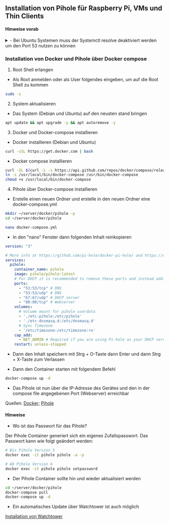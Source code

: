 ## Installation von Pihole für Raspberry Pi, VMs und Thin Clients

#### Hinweise vorab
<details>
  <summary>- Bei Ubuntu Systemen muss der Systemctl resolve deaktiviert werden um den Port 53 nutzen zu können</summary>

1. Root Shell erlangen

- Als Root anmelden oder als User folgendes eingeben, um auf die Root Shell zu kommen

```bash
sudo -s
```

2. Deaktivieren und stoppen Sie den systemd-aufgelösten Dienst:

```bash
systemctl disable systemd-resolved
systemctl stop systemd-resolved
```

3. Fügen Sie dann die folgende Zeile in den Abschnitt [main] Ihrer /etc/NetworkManager/NetworkManager.conf ein:

```
dns=default
```

4. Löschen Sie den Symlink /etc/resolv.conf

```bash
rm /etc/resolv.conf
```

5. Starte NetworkManager neu

```bash
systemctl restart NetworkManager
```

Quelle: [askubuntu.com](https://askubuntu.com/questions/907246/how-to-disable-systemd-resolved-in-ubuntu)
</details>

### Installation von Docker und Pihole über Docker compose

1. Root Shell erlangen

- Als Root anmelden oder als User folgendes eingeben, um auf die Root Shell zu kommen

```bash
sudo -s
```

2. System aktualisieren

- Das System (Debian und Ubuntu) auf den neusten stand bringen

```bash
apt update && apt upgrade -y && apt autoremove -y
```

3. Docker und Docker-compose installieren

- Docker installieren (Debian und Ubuntu)

```bash
curl -sSL https://get.docker.com | bash
```

- Docker compose installieren

```bash
curl -SL $(curl -L -s https://api.github.com/repos/docker/compose/releases/latest | grep -o -E "https://(.*)docker-compose-linux-$(uname -m)") -o /usr/local/bin/docker-compose
ln -s /usr/local/bin/docker-compose /usr/bin/docker-compose
chmod +x /usr/local/bin/docker-compose
```

4. Pihole über Docker-compose installieren

- Erstelle einen neuen Ordner und erstelle in den neuen Ordner eine docker-compose.yml

```bash
mkdir ~/server/docker/pihole -p
cd ~/server/docker/pihole
```

```bash
nano docker-compose.yml
```

- In den "nano" Fenster dann folgenden Inhalt reinkopieren

```yaml
version: "3"

# More info at https://github.com/pi-hole/docker-pi-hole/ and https://docs.pi-hole.net/
services:
  pihole:
    container_name: pihole
    image: pihole/pihole:latest
    # For DHCP it is recommended to remove these ports and instead add: network_mode: "host"
    ports:
      - "53:53/tcp" # DNS
      - "53:53/udp" # DNS
      - "67:67/udp" # DHCP server
      - "80:80/tcp" # Webserver
    volumes:
      # Volume mount for pihole userdata
      - './etc-pihole:/etc/pihole'
      - './etc-dnsmasq.d:/etc/dnsmasq.d'
      # Sync Timezone
      - '/etc/timezone:/etc/timezone:ro'
    cap_add:
      - NET_ADMIN # Required if you are using Pi-hole as your DHCP server, else not needed
    restart: unless-stopped
```

- Dann den Inhalt speichern mit Strg + O-Taste dann Enter und dann Strg + X-Taste zum Verlassen

- Dann den Container starten mit folgendem Befehl

```bash
docker-compose up -d
```

- Das Pihole ist nun über die IP-Adresse des Gerätes und den in der compose file angegebenen Port (Webserver) erreichbar

Quellen: [Docker](https://docs.docker.com/engine/install/debian/#install-using-the-convenience-script); [Pihole](https://github.com/pi-hole/docker-pi-hole#quick-start)

#### Hinweise
- Wo ist das Passwort für das Pihole?

Der Pihole Container generiert sich ein eigenes Zufallspasswort.
Das Passwort kann wie folgt geändert werden:

```bash
# Bis Pihole Version 5
docker exec -it pihole pihole -a -p
```

```bash
# Ab Pihole Version 6
docker exec -it pihole pihole setpassword
```

- Der Pihole Container sollte hin und wieder aktualisiert werden

```bash
cd ~/server/docker/pihole
docker-compose pull
docker-compose up -d
```

- Ein automatisches Update über Watchtower ist auch möglich

[Installation von Watchtower](https://youtu.be/6EujFKzsvvA)
